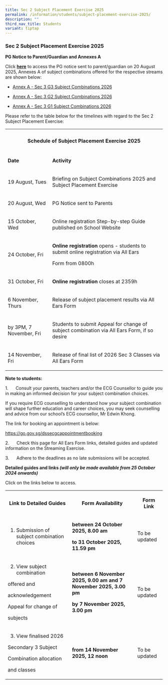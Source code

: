 ```yaml
---
title: Sec 2 Subject Placement Exercise 2025
permalink: /information/students/subject-placement-exercise-2025/
description: ""
third_nav_title: Students
variant: tiptap
---
```

<h3>Sec 2 Subject Placement Exercise 2025</h3>
<p><strong>PG Notice to Parent/Guardian and Annexes A</strong>
</p>
<p>Click <strong><a href="/files/Letter_to_Parent___Subject_Combination_2026_and_Subject_Placement_Exercise.pdf" rel="noopener noreferrer nofollow" target="_blank">here</a></strong> to
access the PG notice sent to parent/guardian on 20 August 2025, Annexes
A of subject combinations offered for the respective streams are shown
below:</p>
<ul data-tight="true" class="tight">
<li>
<p><a href="/files/Annex_A___Sec_3_G3_Subject_Combinations_2026.pdf" rel="noopener nofollow" target="_blank">Annex A - Sec 3 G3 Subject Combinations 2026</a>
</p>
</li>
<li>
<p><a href="/files/Annex_A___Sec_3_G2_Subject_Combinations_2026.pdf" rel="noopener nofollow" target="_blank">Annex A - Sec 3 G2 Subject Combinations 2026</a>
</p>
</li>
<li>
<p><a href="/files/Annex_A___Sec_3_G1_Subject_Combinations_2026.pdf" rel="noopener nofollow" target="_blank">Annex A - Sec 3 G1 Subject Combinations 2026</a>
</p>
</li>
</ul>
<p>Please refer to the table below for the timelines with regard to the Sec
2 Subject Placement Exercise:</p>
<table style="minWidth: 75px">
<colgroup>
<col>
<col>
<col>
</colgroup>
<tbody>
<tr>
<th rowspan="1" colspan="3">
<h4><strong>Schedule of Subject Placement Exercise 2025</strong></h4>
</th>
</tr>
<tr>
<td rowspan="1" colspan="1">
<p><strong>Date</strong>
</p>
</td>
<td rowspan="1" colspan="2">
<p><strong>Activity</strong>
</p>
</td>
</tr>
<tr>
<td rowspan="1" colspan="1">
<p>19 August, Tues</p>
</td>
<td rowspan="1" colspan="2">
<p>Briefing on Subject Combinations 2025 and Subject Placement Exercise</p>
</td>
</tr>
<tr>
<td rowspan="1" colspan="1">
<p>20 August, Wed</p>
</td>
<td rowspan="1" colspan="2">
<p>PG Notice sent to Parents</p>
</td>
</tr>
<tr>
<td rowspan="1" colspan="1">
<p>15 October, Wed</p>
</td>
<td rowspan="1" colspan="2">
<p>Online registration Step-by-step Guide published on School Website</p>
</td>
</tr>
<tr>
<td rowspan="1" colspan="1">
<p>24 October, Fri</p>
</td>
<td rowspan="1" colspan="2">
<p><strong>Online registration</strong> opens - students to submit online
registration via All Ears</p>
<p>Form from 0800h</p>
</td>
</tr>
<tr>
<td rowspan="1" colspan="1">
<p>31 October, Fri</p>
</td>
<td rowspan="1" colspan="2">
<p><strong>Online registration </strong>closes at 2359h</p>
</td>
</tr>
<tr>
<td rowspan="1" colspan="1">
<p>6 November, Thurs</p>
</td>
<td rowspan="1" colspan="2">
<p>Release of subject placement results via All Ears Form</p>
</td>
</tr>
<tr>
<td rowspan="1" colspan="1">
<p>by 3PM, 7 November, Fri</p>
</td>
<td rowspan="1" colspan="2">
<p>Students to submit Appeal for change of subject combination via All Ears
Form, if so desire</p>
</td>
</tr>
<tr>
<td rowspan="1" colspan="1">
<p>14 November, Fri</p>
</td>
<td rowspan="1" colspan="2">
<p>Release of final list of 2026 Sec 3 Classes via All Ears Form</p>
</td>
</tr>
</tbody>
</table>
<p><strong>Note to students:</strong>
</p>
<p>1.&nbsp;&nbsp;&nbsp;&nbsp;&nbsp; Consult your parents, teachers and/or
the ECG Counsellor to guide you in making an informed decision for your
subject combination choices.</p>
<p>If you require ECG counselling to understand how your subject combination
will shape further education and career choices, you may seek counselling
and advice from our school’s ECG counsellor, Mr Edwin Khong.</p>
<p>The link for booking an appointment is below:</p>
<p><a href="https://go.gov.sg/dssecgcappointmentbooking" rel="noopener noreferrer nofollow" target="_blank">https://go.gov.sg/dssecgcappointmentbooking</a>
</p>
<p>2.&nbsp;&nbsp;&nbsp;&nbsp;&nbsp; Check this page for All Ears Form links,
detailed guides and updated information on the Streaming Exercise.</p>
<p>3.&nbsp;&nbsp;&nbsp;&nbsp;&nbsp; Adhere to the deadlines as no late submissions
will be accepted.</p>
<p><strong>Detailed guides and links <em>(will only be made available from 25 October 2024 onwards)</em></strong>
</p>
<p>Click on the links below to access.</p>
<table style="minWidth: 75px">
<colgroup>
<col>
<col>
<col>
</colgroup>
<tbody>
<tr>
<th rowspan="1" colspan="1">
<p>Link to Detailed Guides</p>
</th>
<th rowspan="1" colspan="1">
<p>Form Availability</p>
</th>
<th rowspan="1" colspan="1">
<p>Form Link</p>
</th>
</tr>
<tr>
<td rowspan="1" colspan="1">
<ol data-tight="true" class="tight">
<li>
<p>Submission of subject combination choices</p>
</li>
</ol>
</td>
<td rowspan="1" colspan="1">
<p><strong>between 24 October 2025, 8.00 am</strong>
</p>
<p><strong>to 31 October 2025, 11.59 pm</strong>
</p>
</td>
<td rowspan="1" colspan="1">
<p>To be updated</p>
</td>
</tr>
<tr>
<td rowspan="1" colspan="1">
<ol start="2" data-tight="true" class="tight">
<li>
<p>View subject combination</p>
</li>
</ol>
<p>offered and</p>
<p>acknowledgement</p>
<p></p>
<p>Appeal for change of</p>
<p>subjects</p>
</td>
<td rowspan="1" colspan="1">
<p><strong>between 6 November 2025, 9.00 am and 7 November 2025, 3.00 pm</strong>
</p>
<p></p>
<p></p>
<p><strong>by 7 November 2025, 3.00 pm</strong>
</p>
</td>
<td rowspan="1" colspan="1">
<p>To be updated</p>
</td>
</tr>
<tr>
<td rowspan="1" colspan="1">
<ol start="3" data-tight="true" class="tight">
<li>
<p>View finalised 2026</p>
</li>
</ol>
<p>Secondary 3 Subject</p>
<p>Combination allocation</p>
<p>and classes</p>
</td>
<td rowspan="1" colspan="1">
<p><strong>from 14 November 2025, 12 noon</strong>
</p>
</td>
<td rowspan="1" colspan="1">
<p>To be updated</p>
</td>
</tr>
</tbody>
</table>
<p></p>